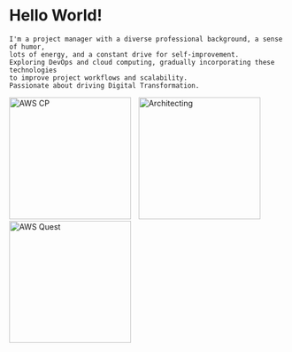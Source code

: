 # Hello World!

    I'm a project manager with a diverse professional background, a sense of humor,
    lots of energy, and a constant drive for self-improvement.
    Exploring DevOps and cloud computing, gradually incorporating these technologies
    to improve project workflows and scalability.
    Passionate about driving Digital Transformation.

<p>
  <img src="https://images.credly.com/size/220x220/images/00634f82-b07f-4bbd-a6bb-53de397fc3a6/image.png" width="220" height="220" alt="AWS CP" style="display: inline-block; margin-right: 10px;">
  <img src="https://images.credly.com/size/680x680/images/519a6dba-f145-4c1a-85a2-1d173d6898d9/image.png" width="220" height="220" alt="Architecting" style="display: inline-block; margin-right: 10px;">
  <img src="https://images.credly.com/size/680x680/images/2784d0d8-327c-406f-971e-9f0e15097003/image.png" width="220" height="220" alt="AWS Quest" style="display: inline-block;">
</p>


